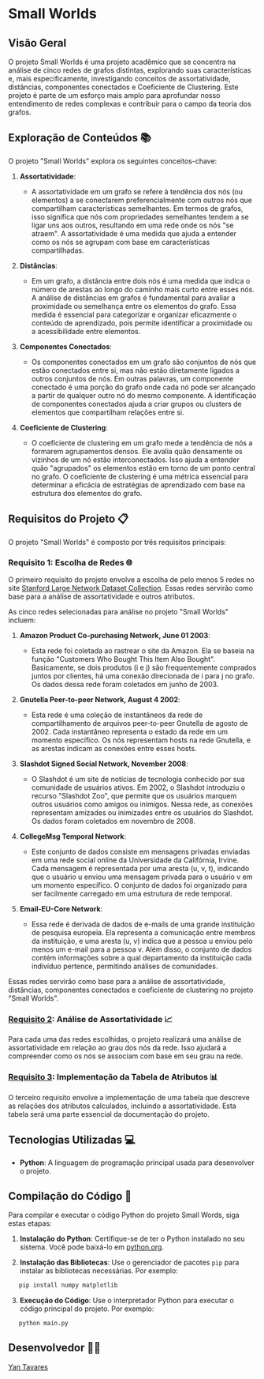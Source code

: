 # Small Worlds

## Visão Geral

O projeto Small Worlds é uma projeto acadêmico que se concentra na análise de cinco redes de grafos distintas, explorando suas características e, mais especificamente, investigando conceitos de assortatividade, distâncias, componentes conectados e Coeficiente de Clustering. Este projeto é parte de um esforço mais amplo para aprofundar nosso entendimento de redes complexas e contribuir para o campo da teoria dos grafos.

## Exploração de Conteúdos 📚

O projeto "Small Worlds" explora os seguintes conceitos-chave:


1. **Assortatividade**:
   - A assortatividade em um grafo se refere à tendência dos nós (ou elementos) a se conectarem preferencialmente com outros nós que compartilham características semelhantes. Em termos de grafos, isso significa que nós com propriedades semelhantes tendem a se ligar uns aos outros, resultando em uma rede onde os nós "se atraem". A assortatividade é uma medida que ajuda a entender como os nós se agrupam com base em características compartilhadas.

2. **Distâncias**:
   - Em um grafo, a distância entre dois nós é uma medida que indica o número de arestas ao longo do caminho mais curto entre esses nós. A análise de distâncias em grafos é fundamental para avaliar a proximidade ou semelhança entre os elementos do grafo. Essa medida é essencial para categorizar e organizar eficazmente o conteúdo de aprendizado, pois permite identificar a proximidade ou a acessibilidade entre elementos.

3. **Componentes Conectados**:
   - Os componentes conectados em um grafo são conjuntos de nós que estão conectados entre si, mas não estão diretamente ligados a outros conjuntos de nós. Em outras palavras, um componente conectado é uma porção do grafo onde cada nó pode ser alcançado a partir de qualquer outro nó do mesmo componente. A identificação de componentes conectados ajuda a criar grupos ou clusters de elementos que compartilham relações entre si.

4. **Coeficiente de Clustering**:
   - O coeficiente de clustering em um grafo mede a tendência de nós a formarem agrupamentos densos. Ele avalia quão densamente os vizinhos de um nó estão interconectados. Isso ajuda a entender quão "agrupados" os elementos estão em torno de um ponto central no grafo. O coeficiente de clustering é uma métrica essencial para determinar a eficácia de estratégias de aprendizado com base na estrutura dos elementos do grafo.

## Requisitos do Projeto 📋

O projeto "Small Worlds" é composto por três requisitos principais:

### Requisito 1: Escolha de Redes 🌐

O primeiro requisito do projeto envolve a escolha de pelo menos 5 redes no site [Stanford Large Network Dataset Collection](https://snap.stanford.edu/data/). Essas redes servirão como base para a análise de assortatividade e outros atributos.

As cinco redes selecionadas para análise no projeto "Small Worlds" incluem:

1. **Amazon Product Co-purchasing Network, June 01 2003**:
   - Esta rede foi coletada ao rastrear o site da Amazon. Ela se baseia na função "Customers Who Bought This Item Also Bought". Basicamente, se dois produtos (i e j) são frequentemente comprados juntos por clientes, há uma conexão direcionada de i para j no grafo. Os dados dessa rede foram coletados em junho de 2003.

2. **Gnutella Peer-to-peer Network, August 4 2002**:
   - Esta rede é uma coleção de instantâneos da rede de compartilhamento de arquivos peer-to-peer Gnutella de agosto de 2002. Cada instantâneo representa o estado da rede em um momento específico. Os nós representam hosts na rede Gnutella, e as arestas indicam as conexões entre esses hosts.

3. **Slashdot Signed Social Network, November 2008**:
   - O Slashdot é um site de notícias de tecnologia conhecido por sua comunidade de usuários ativos. Em 2002, o Slashdot introduziu o recurso "Slashdot Zoo", que permite que os usuários marquem outros usuários como amigos ou inimigos. Nessa rede, as conexões representam amizades ou inimizades entre os usuários do Slashdot. Os dados foram coletados em novembro de 2008.

4. **CollegeMsg Temporal Network**:
   - Este conjunto de dados consiste em mensagens privadas enviadas em uma rede social online da Universidade da Califórnia, Irvine. Cada mensagem é representada por uma aresta (u, v, t), indicando que o usuário u enviou uma mensagem privada para o usuário v em um momento específico. O conjunto de dados foi organizado para ser facilmente carregado em uma estrutura de rede temporal.

5. **Email-EU-Core Network**:
   - Essa rede é derivada de dados de e-mails de uma grande instituição de pesquisa europeia. Ela representa a comunicação entre membros da instituição, e uma aresta (u, v) indica que a pessoa u enviou pelo menos um e-mail para a pessoa v. Além disso, o conjunto de dados contém informações sobre a qual departamento da instituição cada indivíduo pertence, permitindo análises de comunidades.

Essas redes servirão como base para a análise de assortatividade, distâncias, componentes conectados e coeficiente de clustering no projeto "Small Worlds".

### [Requisito 2](https://github.com/yantvrs/Data_structure_2/tree/main/U2T2/Requisito_02): Análise de Assortatividade 📈

Para cada uma das redes escolhidas, o projeto realizará uma análise de assortatividade em relação ao grau dos nós da rede. Isso ajudará a compreender como os nós se associam com base em seu grau na rede.

### [Requisito 3](https://github.com/yantvrs/Data_structure_2/tree/main/U2T2/Requisito_03): Implementação da Tabela de Atributos 📊

O terceiro requisito envolve a implementação de uma tabela que descreve as relações dos atributos calculados, incluindo a assortatividade. Esta tabela será uma parte essencial da documentação do projeto.


## Tecnologias Utilizadas 💻

- **Python**: A linguagem de programação principal usada para desenvolver o projeto.

## Compilação do Código 🚀

Para compilar e executar o código Python do projeto Small Words, siga estas etapas:

1. **Instalação do Python**: Certifique-se de ter o Python instalado no seu sistema. Você pode baixá-lo em [python.org](https://www.python.org/).

2. **Instalação das Bibliotecas**: Use o gerenciador de pacotes `pip` para instalar as bibliotecas necessárias. Por exemplo:

```bash
   pip install numpy matplotlib
```

3. **Execução do Código**: Use o interpretador Python para executar o código principal do projeto. Por exemplo:

```bash
   python main.py
```

## Desenvolvedor 👨‍💻

[Yan Tavares](https://github.com/yantvrs)
